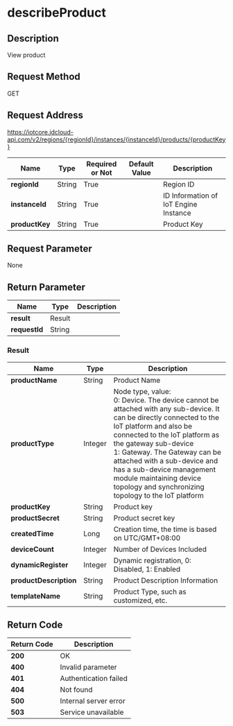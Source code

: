 # describeProduct


## Description
View product

## Request Method
GET

## Request Address
https://iotcore.jdcloud-api.com/v2/regions/{regionId}/instances/{instanceId}/products/{productKey}

|Name|Type|Required or Not|Default Value|Description|
|---|---|---|---|---|
|**regionId**|String|True| |Region ID|
|**instanceId**|String|True| |ID Information of IoT Engine Instance|
|**productKey**|String|True| |Product Key|

## Request Parameter
None


## Return Parameter
|Name|Type|Description|
|---|---|---|
|**result**|Result| |
|**requestId**|String| |

### Result
|Name|Type|Description|
|---|---|---|
|**productName**|String|Product Name|
|**productType**|Integer|Node type, value: <br>0: Device. The device cannot be attached with any sub-device. It can be directly connected to the IoT platform and also be connected to the IoT platform as the gateway sub-device<br>1: Gateway. The Gateway can be attached with a sub-device and has a sub-device management module maintaining device topology and synchronizing topology to the IoT platform<br>|
|**productKey**|String|Product key|
|**productSecret**|String|Product secret key|
|**createdTime**|Long|Creation time, the time is based on UTC/GMT+08:00|
|**deviceCount**|Integer|Number of Devices Included|
|**dynamicRegister**|Integer|Dynamic registration, 0: Disabled, 1: Enabled|
|**productDescription**|String|Product Description Information|
|**templateName**|String|Product Type, such as customized, etc.|

## Return Code
|Return Code|Description|
|---|---|
|**200**|OK|
|**400**|Invalid parameter|
|**401**|Authentication failed|
|**404**|Not found|
|**500**|Internal server error|
|**503**|Service unavailable|
